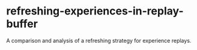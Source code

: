 # refreshing-experiences-in-replay-buffer
A comparison and analysis of a refreshing strategy for experience replays.

